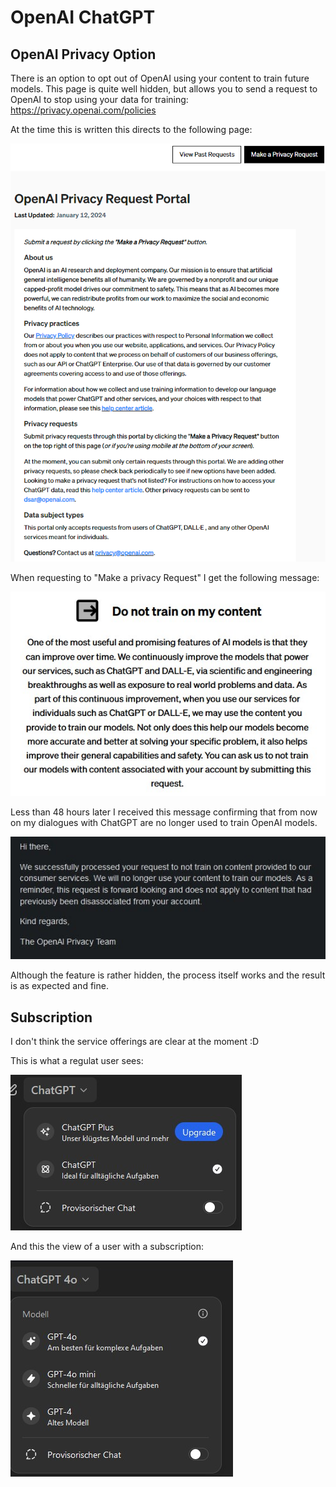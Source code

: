 # OpenAI ChatGPT

## OpenAI Privacy Option

There is an option to opt out of OpenAI using your content to train future models. This page is quite well hidden, but allows you to send a request to OpenAI to stop using your data for training: <https://privacy.openai.com/policies>

At the time this is written this directs to the following page:

![ChatGPT_privacy](_ChatGPT_privacy1.png)

When requesting to "Make a privacy Request" I get the following message:

![ChatGPT_privacy](_ChatGPT_privacy2.png)

Less than 48 hours later I received this message confirming that from now on my dialogues with ChatGPT are no longer used to train OpenAI models.

![ChatGPT_privacy](_ChatGPT_privacy3.jpg)

Although the feature is rather hidden, the process itself works and the result is as expected and fine.

## Subscription

I don't think the service offerings are clear at the moment :D

This is what a regulat user sees:

![ChatGPT_kein_Abo](_ChatGPT_kein_Abo.jpg)

And this the view of a user with a subscription:

![ChatGPT_mit_Abo](_ChatGPT_mit_Abo.jpg)
